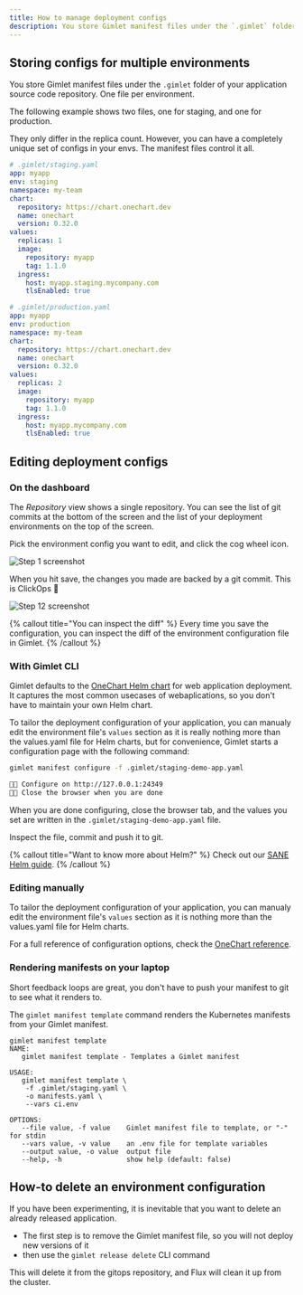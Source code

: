 ```yaml
---
title: How to manage deployment configs
description: You store Gimlet manifest files under the `.gimlet` folder of your application source code repository.
---
```


## Storing configs for multiple environments

You store Gimlet manifest files under the `.gimlet` folder of your application source code repository. One file per environment.

The following example shows two files, one for staging, and one for production.

They only differ in the replica count. However, you can have a completely unique set of configs in your envs. The manifest files control it all.

```yaml
# .gimlet/staging.yaml
app: myapp
env: staging
namespace: my-team
chart:
  repository: https://chart.onechart.dev
  name: onechart
  version: 0.32.0
values:
  replicas: 1
  image:
    repository: myapp
    tag: 1.1.0
  ingress:
    host: myapp.staging.mycompany.com
    tlsEnabled: true
```

```yaml
# .gimlet/production.yaml
app: myapp
env: production
namespace: my-team
chart:
  repository: https://chart.onechart.dev
  name: onechart
  version: 0.32.0
values:
  replicas: 2
  image:
    repository: myapp
    tag: 1.1.0
  ingress:
    host: myapp.mycompany.com
    tlsEnabled: true
```

## Editing deployment configs

### On the dashboard

The _Repository_ view shows a single repository. You can see the list of git commits at the bottom of the screen and the list of your deployment environments on the top of the screen.

Pick the environment config you want to edit, and click the cog wheel icon.

![Step 1 screenshot](https://images.tango.us/public/screenshot_2119e576-2300-4058-adec-f61e28dae01d.png?crop=focalpoint&fit=crop&fp-x=0.2518&fp-y=0.3092&fp-z=3.1715&w=1200&mark-w=0.2&mark-pad=0&mark64=aHR0cHM6Ly9pbWFnZXMudGFuZ28udXMvc3RhdGljL21hZGUtd2l0aC10YW5nby13YXRlcm1hcmsucG5n&ar=3840%3A1960)

When you hit save, the changes you made are backed by a git commit. This is ClickOps 🙌

![Step 12 screenshot](https://images.tango.us/public/edited_image_77a77279-4eb5-4d56-be72-892612f769e6.png?crop=focalpoint&fit=crop&fp-x=0.5000&fp-y=0.5000&fp-z=1.0000&w=1200&mark-w=0.2&mark-pad=0&mark64=aHR0cHM6Ly9pbWFnZXMudGFuZ28udXMvc3RhdGljL21hZGUtd2l0aC10YW5nby13YXRlcm1hcmsucG5n&ar=3840%3A1878)

{% callout title="You can inspect the diff" %}
Every time you save the configuration, you can inspect the diff of the environment configuration file in Gimlet.
{% /callout %}

### With Gimlet CLI

Gimlet defaults to the [OneChart Helm chart](/docs/onechart-reference) for web application deployment. It captures the most common usecases of webaplications, so you don't have to maintain your own Helm chart.

To tailor the deployment configuration of your application, you can manualy edit the environment file's `values` section as it is really nothing more than the values.yaml file for Helm charts, but for convenience, Gimlet starts a configuration page with the following command:

```bash
gimlet manifest configure -f .gimlet/staging-demo-app.yaml

👩‍💻 Configure on http://127.0.0.1:24349
👩‍💻 Close the browser when you are done
```

When you are done configuring, close the browser tab, and the values you set are written in the `.gimlet/staging-demo-app.yaml` file.

Inspect the file, commit and push it to git.

{% callout title="Want to know more about Helm?" %}
Check out our [SANE Helm guide](/concepts/the-sane-helm-guide).
{% /callout %}

### Editing manually

To tailor the deployment configuration of your application, you can manualy edit the environment file's `values` section as it is nothing more than the values.yaml file for Helm charts.

For a full reference of configuration options, check the [OneChart reference](/docs/onechart-reference).

### Rendering manifests on your laptop

Short feedback loops are great, you don't have to push your manifest to git to see what it renders to.

The `gimlet manifest template` command renders the Kubernetes manifests from your Gimlet manifest.

```
gimlet manifest template
NAME:
   gimlet manifest template - Templates a Gimlet manifest

USAGE:
   gimlet manifest template \
    -f .gimlet/staging.yaml \
    -o manifests.yaml \
    --vars ci.env

OPTIONS:
   --file value, -f value    Gimlet manifest file to template, or "-" for stdin
   --vars value, -v value    an .env file for template variables
   --output value, -o value  output file
   --help, -h                show help (default: false)
```

## How-to delete an environment configuration

If you have been experimenting, it is inevitable that you want to delete an already released application.

- The first step is to remove the Gimlet manifest file, so you will not deploy new versions of it
- then use the `gimlet release delete` CLI command

This will delete it from the gitops repository, and Flux will clean it up from the cluster.
